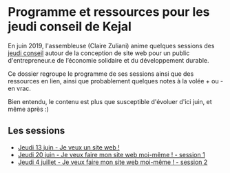 # Programme et ressources pour les jeudi conseil de Kejal

En juin 2019, l'assembleuse (Claire Zuliani) anime quelques sessions des [jeudi conseil](https://www.kejal.fr/le-petit-pre-lieu-partage/au-quotidien/les-ateliers-conseils-du-jeudi/) autour de la conception de site web pour un public d'entrepreneur.e de l’économie solidaire et du développement durable.

Ce dossier regroupe le programme de ses sessions ainsi que des ressources en lien, ainsi que probablement quelques notes à la volée + ou - en vrac.

Bien entendu, le contenu est plus que susceptible d'évoluer d'ici juin, et même après :)

## Les sessions

- [Jeudi 13 juin - Je veux un site web !](19-06-13/je-veux-un-site-web.md)
- [Jeudi 20 juin - Je veux faire mon site web moi-même ! - session 1](19-06-20/je-veux-faire-mon-site-web.md)
- [Jeudi 4 juillet - Je veux faire mon site web moi-même ! - session 2](19-07-04/je-veux-faire-mon-site-web.md)
